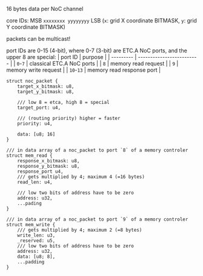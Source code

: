 16 bytes data per NoC channel

core IDs: MSB `xxxxxxxx yyyyyyyy` LSB (`x`: grid X coordinate BITMASK, `y`: grid Y coordinate BITMASK)

packets can be multicast!

port IDs are 0-15 (4-bit), where 0-7 (3-bit) are ETC.A NoC ports, and the upper 8 are special:
| port ID   | purpose                   |
| --------- | ------------------------- |
|  `0`-`7`  | classical ETC.A NoC ports |
|  `8`      | memory read request       |
|  `9`      | memory write request      |
| `10`-`13` | memory read response port |

```
struct noc_packet {
    target_x_bitmask: u8,
    target_y_bitmask: u8,

    /// low 8 = etca, high 8 = special
    target_port: u4,

    /// (routing priority) higher = faster
    priority: u4,

    data: [u8; 16]
}

/// in data array of a noc_packet to port `8` of a memory controler
struct mem_read {
    response_x_bitmask: u8,
    response_y_bitmask: u8,
    response_port u4,
    /// gets multiplied by 4; maximum 4 (=16 bytes)
    read_len: u4,

    /// low two bits of address have to be zero
    address: u32,
    ...pading
}

/// in data array of a noc_packet to port `9` of a memory controler
struct mem_write {
    /// gets multiplied by 4; maximum 2 (=8 bytes)
    write_len: u3,
    _reserved: u5,
    /// low two bits of address have to be zero
    address: u32,
    data: [u8; 8],
    ...padding
}
```
